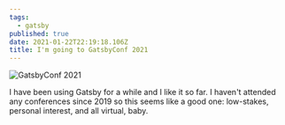 ```yaml
---
tags:
  - gatsby
published: true
date: 2021-01-22T22:19:18.106Z
title: I'm going to GatsbyConf 2021
---
```

![GatsbyConf 2021](/assets/gatsbyconf2021.png)

I have been using Gatsby for a while and I like it so far. I haven't attended any conferences since 2019 so this seems like a good one: low-stakes, personal interest, and all virtual, baby. 